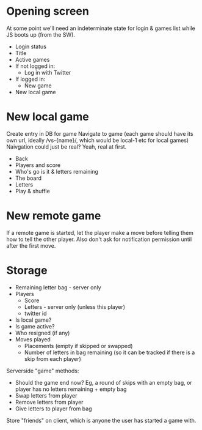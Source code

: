 # Opening screen

At some point we'll need an indeterminate state for login & games list while JS boots up (from the SW).

* Login status
* Title
* Active games
* If not logged in:
  * Log in with Twitter
* If logged in:
  * New game
* New local game

# New local game

Create entry in DB for game
Navigate to game (each game should have its own url, ideally /vs-{name}/, which would be local-1 etc for local games)
Naivgation could just be real? Yeah, real at first.

* Back
* Players and score
* Who's go is it & letters remaining
* The board
* Letters
* Play & shuffle

# New remote game

If a remote game is started, let the player make a move before telling them how to tell the other player.
Also don't ask for notification permission until after the first move.

# Storage

* Remaining letter bag - server only
* Players
  * Score
  * Letters - server only (unless this player)
  * twitter id
* Is local game?
* Is game active?
* Who resigned (if any)
* Moves played
  * Placements (empty if skipped or swapped)
  * Number of letters in bag remaining (so it can be tracked if there is a skip from each player)

Serverside "game" methods:
* Should the game end now? Eg, a round of skips with an empty bag, or player has no letters remaining + empty bag
* Swap letters from player
* Remove letters from player
* Give letters to player from bag


Store "friends" on client, which is anyone the user has started a game with.
